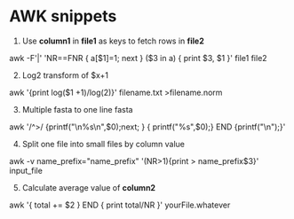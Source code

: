 # AWK snippets

1. Use **column1** in **file1** as keys to fetch rows in **file2**

  awk -F'|' 'NR==FNR { a[$1]=1; next } ($3 in a) { print $3, $1 }' file1 file2

2. Log2 transform of $x+1

  awk '{print log($1 +1)/log(2)}' filename.txt >filename.norm
  
3. Multiple fasta to one line fasta
  
  awk '/^>/ {printf("\n%s\n",$0);next; } { printf("%s",$0);}  END {printf("\n");}'
  
4. Split one file into small files by column value

  awk -v name_prefix="name_prefix" '(NR>1){print >  name_prefix$3}' input_file

5. Calculate average value of **column2**

  awk '{ total += $2 } END { print total/NR }' yourFile.whatever
